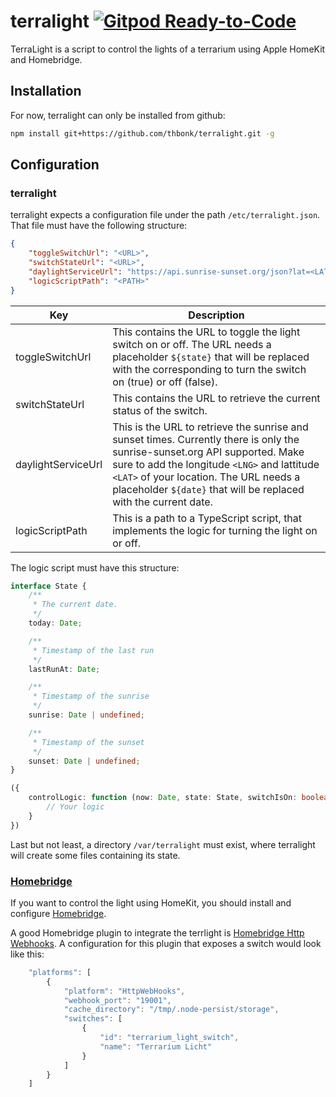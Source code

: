 # terralight [![Gitpod Ready-to-Code](https://img.shields.io/badge/Gitpod-Ready--to--Code-blue?logo=gitpod)](https://gitpod.io/#https://github.com/thbonk/terralight) 

TerraLight is a script to control the lights of a terrarium using Apple HomeKit and Homebridge.

## Installation

For now, terralight can only be installed from github:
```bash
npm install git+https://github.com/thbonk/terralight.git -g
```

## Configuration

### terralight

terralight expects a configuration file under the path `/etc/terralight.json`. That file must have the following structure:
```json
{
	"toggleSwitchUrl": "<URL>",
    "switchStateUrl": "<URL>",
	"daylightServiceUrl": "https://api.sunrise-sunset.org/json?lat=<LAT>&lng=<LNG>&date=${date}&formatted=0",
    "logicScriptPath": "<PATH>"
}
```
Key | Description
---- | ----
toggleSwitchUrl | This contains the URL to toggle the light switch on or off. The URL needs a placeholder `${state}` that will be replaced with the corresponding to turn the switch on (true) or off (false).
switchStateUrl | This contains the URL to retrieve the current status of the switch.
daylightServiceUrl | This is the URL to retrieve the sunrise and sunset times. Currently there is only the sunrise-sunset.org API supported. Make sure to add the longitude `<LNG>` and lattitude `<LAT>` of your location. The URL needs a placeholder `${date}` that will be replaced with the current date.
logicScriptPath | This is a path to a TypeScript script, that implements the logic for turning the light on or off. 

The logic script must have this structure:
```typescript
interface State {
    /**
     * The current date.
     */
    today: Date;

    /**
     * Timestamp of the last run
     */
    lastRunAt: Date;

    /**
     * Timestamp of the sunrise
     */
    sunrise: Date | undefined;

    /**
     * Timestamp of the sunset
     */
    sunset: Date | undefined;
}

({
    controlLogic: function (now: Date, state: State, switchIsOn: boolean, turnOn: () => void, turnOff: () => void) {
        // Your logic
    }
})
```

Last but not least, a directory `/var/terralight` must exist, where terralight will create some files containing its
state.

### [Homebridge](https://homebridge.io)

If you want to control the light using HomeKit, you should install and configure [Homebridge](https://homebridge.io).

A good Homebridge plugin to integrate the terrlight is [Homebridge Http Webhooks](https://www.npmjs.com/package/homebridge-http-webhooks). A configuration for this plugin that exposes a switch would look like this:
```javascript
    "platforms": [
        {
            "platform": "HttpWebHooks",
            "webhook_port": "19001",
            "cache_directory": "/tmp/.node-persist/storage",
            "switches": [
                {
                    "id": "terrarium_light_switch",
                    "name": "Terrarium Licht"
                }
            ]
        }
    ]
```
